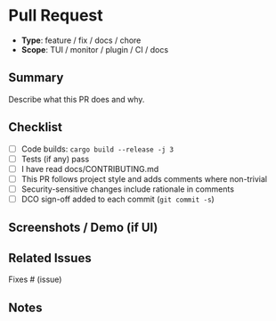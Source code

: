 # Pull Request

- **Type**: feature / fix / docs / chore
- **Scope**: TUI / monitor / plugin / CI / docs

## Summary

Describe what this PR does and why.

## Checklist

- [ ] Code builds: `cargo build --release -j 3`
- [ ] Tests (if any) pass
- [ ] I have read docs/CONTRIBUTING.md
- [ ] This PR follows project style and adds comments where non-trivial
- [ ] Security-sensitive changes include rationale in comments
- [ ] DCO sign-off added to each commit (`git commit -s`)

## Screenshots / Demo (if UI)

## Related Issues

Fixes # (issue)

## Notes

